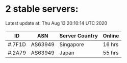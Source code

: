 # 2 stable servers:

Latest update at: Thu Aug 13 20:10:14 UTC 2020

| ID | ASN | Server Country | Online |
| -- | --- | -------------- | ------ |
| #.7F1D | AS63949 | Singapore | 16 hrs |
| #.2A79 | AS63949 | Japan | 55 hrs |

